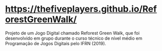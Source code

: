 # https://thefiveplayers.github.io/ReforestGreenWalk/
Projeto de um Jogo Digital chamado Reforest Green Walk, que foi desenvolvido em grupo durante o curso técnico de nível médio em Programação de Jogos Digitais pelo IFRN (2019).
